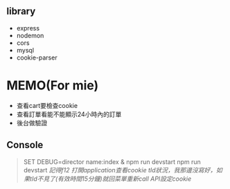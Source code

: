 ## library
* express
* nodemon
* cors
* mysql
* cookie-parser

# MEMO(For mie)
* 查看cart要檢查cookie
* 查看訂單看能不能顯示24小時內的訂單
* 後台做驗證

## Console
> SET DEBUG=director name:index & npm run devstart
> npm run devstart
> *記得f12 打開application查看cookie tId狀況，我那邊沒寫好，如果tId不見了(有效時間15分鐘)就回菜單重新call API設定cookie*